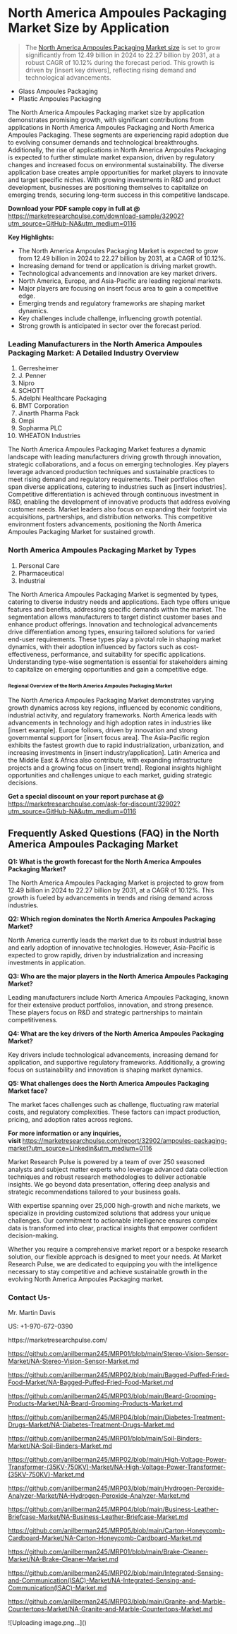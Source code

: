 <h1>North America Ampoules Packaging Market&nbsp;Size by Application</h1><blockquote><p>The <a href="https://marketresearchpulse.com/download-sample/32902?utm_source=GitHub-NA&amp;utm_medium=0116">North America Ampoules Packaging Market size</a> is set to grow significantly from 12.49 billion in 2024 to 22.27 billion by 2031, at a robust CAGR of 10.12% during the forecast period. This growth is driven by [insert key drivers], reflecting rising demand and technological advancements.</p></blockquote><ul><li>Glass Ampoules Packaging <li> Plastic Ampoules Packaging</li></ul><p>The North America Ampoules Packaging market size by application demonstrates promising growth, with significant contributions from applications in North America Ampoules Packaging and North America Ampoules Packaging. These segments are experiencing rapid adoption due to evolving consumer demands and technological breakthroughs. Additionally, the rise of applications in North America Ampoules Packaging is expected to further stimulate market expansion, driven by regulatory changes and increased focus on environmental sustainability. The diverse application base creates ample opportunities for market players to innovate and target specific niches. With growing investments in R&D and product development, businesses are positioning themselves to capitalize on emerging trends, securing long-term success in this competitive landscape.</p><p><strong>Download your PDF sample copy in full at @ </strong><a href="https://marketresearchpulse.com/download-sample/32902?utm_source=GitHub-NA&amp;utm_medium=0116">https://marketresearchpulse.com/download-sample/32902?utm_source=GitHub-NA&amp;utm_medium=0116</a></p><p><strong>Key Highlights: </strong></p><ul><li>The North America Ampoules Packaging Market is expected to grow from 12.49 billion in 2024 to 22.27 billion by 2031, at a CAGR of 10.12%.</li><li>Increasing demand for trend or application is driving market growth.</li><li>Technological advancements and innovation are key market drivers.</li><li>North America, Europe, and Asia-Pacific are leading regional markets.</li><li>Major players are focusing on insert focus area to gain a competitive edge.</li><li>Emerging trends and regulatory frameworks are shaping market dynamics.</li><li>Key challenges include challenge, influencing growth potential.</li><li>Strong growth is anticipated in sector over the forecast period.</li></ul><h3>Leading Manufacturers in the North America Ampoules Packaging Market: A Detailed Industry Overview</h3><ol><li>Gerresheimer</li><li>J. Penner</li><li>Nipro</li><li>SCHOTT</li><li>Adelphi Healthcare Packaging</li><li>BMT Corporation</li><li>Jinarth Pharma Pack</li><li>Ompi</li><li>Sopharma PLC</li><li>WHEATON Industries</li></ol><div class="flex max-w-full flex-col flex-grow"><div class="min-h-8 text-message flex w-full flex-col items-end gap-2 whitespace-normal break-words [.text-message+&amp;]:mt-5" dir="auto" data-message-author-role="assistant" data-message-id="fd8432e4-4910-450d-b182-61b7bfb0a01f" data-message-model-slug="gpt-4o"><div class="flex w-full flex-col gap-1 empty:hidden first:pt-[3px]"><div class="markdown prose w-full break-words dark:prose-invert light"><p>The North America Ampoules Packaging Market features a dynamic landscape with leading manufacturers driving growth through innovation, strategic collaborations, and a focus on emerging technologies. Key players leverage advanced production techniques and sustainable practices to meet rising demand and regulatory requirements. Their portfolios often span diverse applications, catering to industries such as [insert industries]. Competitive differentiation is achieved through continuous investment in R&amp;D, enabling the development of innovative products that address evolving customer needs. Market leaders also focus on expanding their footprint via acquisitions, partnerships, and distribution networks. This competitive environment fosters advancements, positioning the North America Ampoules Packaging Market for sustained growth.</p></div></div></div></div><h3>North America Ampoules Packaging Market by Types</h3><ol><li>Personal Care <li> Pharmaceutical <li> Industrial</li></ol><div class="flex max-w-full flex-col flex-grow"><div class="min-h-8 text-message flex w-full flex-col items-end gap-2 whitespace-normal break-words [.text-message+&amp;]:mt-5" dir="auto" data-message-author-role="assistant" data-message-id="084470be-0bb7-4664-bddf-5156b4f41249" data-message-model-slug="gpt-4o-mini"><div class="flex w-full flex-col gap-1 empty:hidden first:pt-[3px]"><div class="markdown prose w-full break-words dark:prose-invert light"><p>The North America Ampoules Packaging Market is segmented by types, catering to diverse industry needs and applications. Each type offers unique features and benefits, addressing specific demands within the market. The segmentation allows manufacturers to target distinct customer bases and enhance product offerings. Innovation and technological advancements drive differentiation among types, ensuring tailored solutions for varied end-user requirements. These types play a pivotal role in shaping market dynamics, with their adoption influenced by factors such as cost-effectiveness, performance, and suitability for specific applications. Understanding type-wise segmentation is essential for stakeholders aiming to capitalize on emerging opportunities and gain a competitive edge.</p></div></div></div></div><h3><span style="font-size: 11px;">Regional Overview of the North America Ampoules Packaging Market</span></h3><div class="flex max-w-full flex-col flex-grow"><div class="min-h-8 text-message flex w-full flex-col items-end gap-2 whitespace-normal break-words [.text-message+&amp;]:mt-5" dir="auto" data-message-author-role="assistant" data-message-id="e9038762-ce64-4e30-91c9-9bd413514231" data-message-model-slug="gpt-4o-mini"><div class="flex w-full flex-col gap-1 empty:hidden first:pt-[3px]"><div class="markdown prose w-full break-words dark:prose-invert light"><p>The North America Ampoules Packaging Market demonstrates varying growth dynamics across key regions, influenced by economic conditions, industrial activity, and regulatory frameworks. North America leads with advancements in technology and high adoption rates in industries like [insert example]. Europe follows, driven by innovation and strong governmental support for [insert focus area]. The Asia-Pacific region exhibits the fastest growth due to rapid industrialization, urbanization, and increasing investments in [insert industry/application]. Latin America and the Middle East &amp; Africa also contribute, with expanding infrastructure projects and a growing focus on [insert trend]. Regional insights highlight opportunities and challenges unique to each market, guiding strategic decisions.</p></div></div></div></div><p><strong>Get a special discount on your report purchase at @ </strong><a href="https://marketresearchpulse.com/ask-for-discount/32902?utm_source=GitHub-NA&amp;utm_medium=0116">https://marketresearchpulse.com/ask-for-discount/32902?utm_source=GitHub-NA&amp;utm_medium=0116</a></p><h2>Frequently Asked Questions (FAQ) in the North America Ampoules Packaging Market</h2><p><strong>Q1: What is the growth forecast for the North America Ampoules Packaging Market?</strong></p><p>The North America Ampoules Packaging Market is projected to grow from 12.49 billion in 2024 to 22.27 billion by 2031, at a CAGR of 10.12%. This growth is fueled by advancements in trends and rising demand across industries.</p><p><strong>Q2: Which region dominates the North America Ampoules Packaging Market?</strong></p><p>North America currently leads the market due to its robust industrial base and early adoption of innovative technologies. However, Asia-Pacific is expected to grow rapidly, driven by industrialization and increasing investments in application.</p><p><strong>Q3: Who are the major players in the North America Ampoules Packaging Market?</strong></p><p>Leading manufacturers include North America Ampoules Packaging, known for their extensive product portfolios, innovation, and strong presence. These players focus on R&amp;D and strategic partnerships to maintain competitiveness.</p><p><strong>Q4: What are the key drivers of the North America Ampoules Packaging Market?</strong></p><p>Key drivers include technological advancements, increasing demand for application, and supportive regulatory frameworks. Additionally, a growing focus on sustainability and innovation is shaping market dynamics.</p><p><strong>Q5: What challenges does the North America Ampoules Packaging Market face?</strong></p><p>The market faces challenges such as challenge, fluctuating raw material costs, and regulatory complexities. These factors can impact production, pricing, and adoption rates across regions.</p><p><strong>For more information or any inquiries, visit&nbsp;</strong><a href="https://marketresearchpulse.com/report/32902/ampoules-packaging-market?utm_source=Linkedin&utm_medium=0116">https://marketresearchpulse.com/report/32902/ampoules-packaging-market?utm_source=Linkedin&utm_medium=0116</a></p><p>Market Research Pulse is powered by a team of over 250 seasoned analysts and subject matter experts who leverage advanced data collection techniques and robust research methodologies to deliver actionable insights. We go beyond data presentation, offering deep analysis and strategic recommendations tailored to your business goals.</p><p>With expertise spanning over 25,000 high-growth and niche markets, we specialize in providing customized solutions that address your unique challenges. Our commitment to actionable intelligence ensures complex data is transformed into clear, practical insights that empower confident decision-making.</p><p>Whether you require a comprehensive market report or a bespoke research solution, our flexible approach is designed to meet your needs. At Market Research Pulse, we are dedicated to equipping you with the intelligence necessary to stay competitive and achieve sustainable growth in the evolving North America Ampoules Packaging market.</p><h3><strong>Contact Us-</strong></h3><p>Mr. Martin Davis</p><p>US: +1-970-672-0390</p><p>https://marketresearchpulse.com/</p><p><a href="https://github.com/anilberman245/MRP01/blob/main/Stereo-Vision-Sensor-Market/NA-Stereo-Vision-Sensor-Market.md">https://github.com/anilberman245/MRP01/blob/main/Stereo-Vision-Sensor-Market/NA-Stereo-Vision-Sensor-Market.md</a></p><p><a href="https://github.com/anilberman245/MRP02/blob/main/Bagged-Puffed-Fried-Food-Market/NA-Bagged-Puffed-Fried-Food-Market.md">https://github.com/anilberman245/MRP02/blob/main/Bagged-Puffed-Fried-Food-Market/NA-Bagged-Puffed-Fried-Food-Market.md</a></p><p><a href="https://github.com/anilberman245/MRP03/blob/main/Beard-Grooming-Products-Market/NA-Beard-Grooming-Products-Market.md">https://github.com/anilberman245/MRP03/blob/main/Beard-Grooming-Products-Market/NA-Beard-Grooming-Products-Market.md</a></p><p><a href="https://github.com/anilberman245/MRP04/blob/main/Diabetes-Treatment-Drugs-Market/NA-Diabetes-Treatment-Drugs-Market.md">https://github.com/anilberman245/MRP04/blob/main/Diabetes-Treatment-Drugs-Market/NA-Diabetes-Treatment-Drugs-Market.md</a></p><p><a href="https://github.com/anilberman245/MRP01/blob/main/Soil-Binders-Market/NA-Soil-Binders-Market.md">https://github.com/anilberman245/MRP01/blob/main/Soil-Binders-Market/NA-Soil-Binders-Market.md</a></p><p><a href="https://github.com/anilberman245/MRP02/blob/main/High-Voltage-Power-Transformer-(35KV-750KV)-Market/NA-High-Voltage-Power-Transformer-(35KV-750KV)-Market.md">https://github.com/anilberman245/MRP02/blob/main/High-Voltage-Power-Transformer-(35KV-750KV)-Market/NA-High-Voltage-Power-Transformer-(35KV-750KV)-Market.md</a></p><p><a href="https://github.com/anilberman245/MRP03/blob/main/Hydrogen-Peroxide-Analyzer-Market/NA-Hydrogen-Peroxide-Analyzer-Market.md">https://github.com/anilberman245/MRP03/blob/main/Hydrogen-Peroxide-Analyzer-Market/NA-Hydrogen-Peroxide-Analyzer-Market.md</a></p><p><a href="https://github.com/anilberman245/MRP04/blob/main/Business-Leather-Briefcase-Market/NA-Business-Leather-Briefcase-Market.md">https://github.com/anilberman245/MRP04/blob/main/Business-Leather-Briefcase-Market/NA-Business-Leather-Briefcase-Market.md</a></p><p><a href="https://github.com/anilberman245/MRP05/blob/main/Carton-Honeycomb-Cardboard-Market/NA-Carton-Honeycomb-Cardboard-Market.md">https://github.com/anilberman245/MRP05/blob/main/Carton-Honeycomb-Cardboard-Market/NA-Carton-Honeycomb-Cardboard-Market.md</a></p><p><a href="https://github.com/anilberman245/MRP01/blob/main/Brake-Cleaner-Market/NA-Brake-Cleaner-Market.md">https://github.com/anilberman245/MRP01/blob/main/Brake-Cleaner-Market/NA-Brake-Cleaner-Market.md</a></p><p><a href="https://github.com/anilberman245/MRP02/blob/main/Integrated-Sensing-and-Communication(ISAC)-Market/NA-Integrated-Sensing-and-Communication(ISAC)-Market.md">https://github.com/anilberman245/MRP02/blob/main/Integrated-Sensing-and-Communication(ISAC)-Market/NA-Integrated-Sensing-and-Communication(ISAC)-Market.md</a></p><p><a href="https://github.com/anilberman245/MRP03/blob/main/Granite-and-Marble-Countertops-Market/NA-Granite-and-Marble-Countertops-Market.md">https://github.com/anilberman245/MRP03/blob/main/Granite-and-Marble-Countertops-Market/NA-Granite-and-Marble-Countertops-Market.md</a></p>
![Uploading image.png…]()
